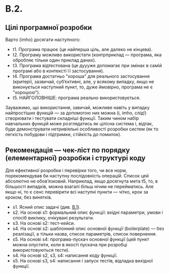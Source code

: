 # B.2.

## Цілі програмної розробки

Варто (imho) досягати наступного:

* t1. Програма працює (це найперша ціль, але далеко не кінцева).
* t2. Програму можливо використати (контрприклад — програма, яка обробляє тільки один приклад даних).
* t3. Програма відтестована (це дуууже допомагає при змінах в самій програмі або в контексті її застосування).
* t4. Програма достатньо "хороша" для реального застосування (критерії, зазвичай, субʼєктивні, але, у всякому випадку, 
  якщо не виконується наступний пункт, то, дуже ймовірно, програма не є "хорошою").
* t5. НАЙГОЛОВНІШЕ: програма реально використовується.

Зауважимо, що використання, завичай, можливе навіть у випадку найпростіших функцій — 
за допомогою них можна (і, imho, слід!) створювати і тестувати складніші функції. 
Таким чином набір навчальних функцій може розглядатись як цілісна система і, 
відтак, буде демонструвати нетривіяльні особливості розробки систем (як то легкість 
побудови і підтримки, стійкість до помилок).


## Рекомендація — чек-ліст по порядку (елементарної) розробки і структурі коду

Для ефективної розробки і перевірки того, чи все норм, порекомендував би наступну 
послідовність операцій. Список цей абсолютно не обовʼязковий. Наприклад, якщо
досягнута мета t5, то, в більшості випадків, можна взагалі більш нічим не перейматись.
Але якщо ні, то є сенс перевірити всі наступні пункти — чітко, крок за кроком, без 
винятків.

* s1. Ясний опис задачі (див. [B.1](b1.clarity.md)).
* s2. На основі s1: формальний опис функції: вхідні параметри, умови і спосіб виклику, очікувані результати.
* s3. На основі s2: тест-кейси.
* s4. На основі s2: шаблонний опис основної функції (boilerplate) — без реалізації, а тільки 
  назва, список параметрів, список повернення.
* s5. На основі s4: програма-пускач основної функції (цей пункт можна опустити, коли 
  в якості пускача при розробці використовуються тести).
* s4. На основі s2, s3, s4: написання коду функції.
* s5. На основі s3, s4: написання і запуск тестів, відладка вихідної функції.



